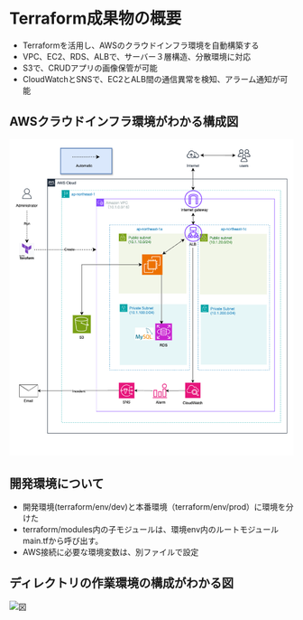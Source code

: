 # Terraform成果物の概要
- Terraformを活用し、AWSのクラウドインフラ環境を自動構築する
- VPC、EC2、RDS、ALBで、サーバー３層構造、分散環境に対応
- S3で、CRUDアプリの画像保管が可能
- CloudWatchとSNSで、EC2とALB間の通信異常を検知、アラーム通知が可能

## AWSクラウドインフラ環境がわかる構成図
  ![構成図](../images3/terraform構成.png)


## 開発環境について
- 開発環境(terraform/env/dev)と本番環境（terraform/env/prod）に環境を分けた
- terraform/modules内の子モジュールは、環境env内のルートモジュールmain.tfから呼び出す。
- AWS接続に必要な環境変数は、別ファイルで設定

## ディレクトリの作業環境の構成がわかる図
  ![図](images3/../1.1_terraform.png)



